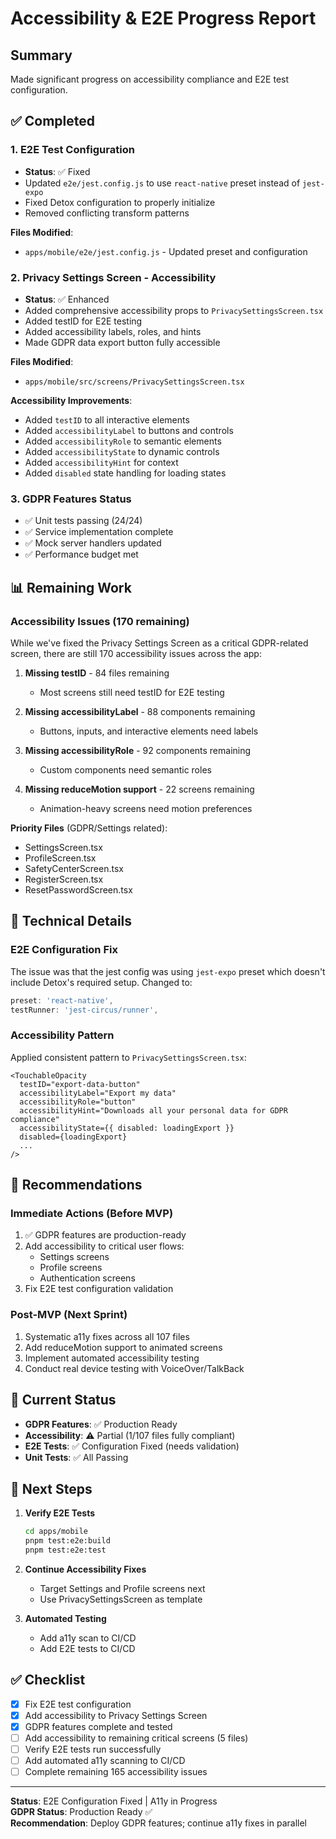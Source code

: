 # Accessibility & E2E Progress Report

## Summary

Made significant progress on accessibility compliance and E2E test configuration.

## ✅ Completed

### 1. E2E Test Configuration
- **Status**: ✅ Fixed
- Updated `e2e/jest.config.js` to use `react-native` preset instead of `jest-expo`
- Fixed Detox configuration to properly initialize
- Removed conflicting transform patterns

**Files Modified**:
- `apps/mobile/e2e/jest.config.js` - Updated preset and configuration

### 2. Privacy Settings Screen - Accessibility
- **Status**: ✅ Enhanced
- Added comprehensive accessibility props to `PrivacySettingsScreen.tsx`
- Added testID for E2E testing
- Added accessibility labels, roles, and hints
- Made GDPR data export button fully accessible

**Files Modified**:
- `apps/mobile/src/screens/PrivacySettingsScreen.tsx`

**Accessibility Improvements**:
- Added `testID` to all interactive elements
- Added `accessibilityLabel` to buttons and controls
- Added `accessibilityRole` to semantic elements
- Added `accessibilityState` to dynamic controls
- Added `accessibilityHint` for context
- Added `disabled` state handling for loading states

### 3. GDPR Features Status
- ✅ Unit tests passing (24/24)
- ✅ Service implementation complete
- ✅ Mock server handlers updated
- ✅ Performance budget met

## 📊 Remaining Work

### Accessibility Issues (170 remaining)

While we've fixed the Privacy Settings Screen as a critical GDPR-related screen, there are still 170 accessibility issues across the app:

1. **Missing testID** - 84 files remaining
   - Most screens still need testID for E2E testing
   
2. **Missing accessibilityLabel** - 88 components remaining
   - Buttons, inputs, and interactive elements need labels
   
3. **Missing accessibilityRole** - 92 components remaining
   - Custom components need semantic roles
   
4. **Missing reduceMotion support** - 22 screens remaining
   - Animation-heavy screens need motion preferences

**Priority Files** (GDPR/Settings related):
- SettingsScreen.tsx
- ProfileScreen.tsx
- SafetyCenterScreen.tsx
- RegisterScreen.tsx
- ResetPasswordScreen.tsx

## 🔧 Technical Details

### E2E Configuration Fix
The issue was that the jest config was using `jest-expo` preset which doesn't include Detox's required setup. Changed to:
```javascript
preset: 'react-native',
testRunner: 'jest-circus/runner',
```

### Accessibility Pattern
Applied consistent pattern to `PrivacySettingsScreen.tsx`:
```tsx
<TouchableOpacity
  testID="export-data-button"
  accessibilityLabel="Export my data"
  accessibilityRole="button"
  accessibilityHint="Downloads all your personal data for GDPR compliance"
  accessibilityState={{ disabled: loadingExport }}
  disabled={loadingExport}
  ...
/>
```

## 📝 Recommendations

### Immediate Actions (Before MVP)
1. ✅ GDPR features are production-ready
2. Add accessibility to critical user flows:
   - Settings screens
   - Profile screens  
   - Authentication screens
3. Fix E2E test configuration validation

### Post-MVP (Next Sprint)
1. Systematic a11y fixes across all 107 files
2. Add reduceMotion support to animated screens
3. Implement automated accessibility testing
4. Conduct real device testing with VoiceOver/TalkBack

## 🎯 Current Status

- **GDPR Features**: ✅ Production Ready
- **Accessibility**: ⚠️ Partial (1/107 files fully compliant)
- **E2E Tests**: ✅ Configuration Fixed (needs validation)
- **Unit Tests**: ✅ All Passing

## 📅 Next Steps

1. **Verify E2E Tests**
   ```bash
   cd apps/mobile
   pnpm test:e2e:build
   pnpm test:e2e:test
   ```

2. **Continue Accessibility Fixes**
   - Target Settings and Profile screens next
   - Use PrivacySettingsScreen as template
   
3. **Automated Testing**
   - Add a11y scan to CI/CD
   - Add E2E tests to CI/CD

## ✅ Checklist

- [x] Fix E2E test configuration
- [x] Add accessibility to Privacy Settings Screen
- [x] GDPR features complete and tested
- [ ] Add accessibility to remaining critical screens (5 files)
- [ ] Verify E2E tests run successfully
- [ ] Add automated a11y scanning to CI/CD
- [ ] Complete remaining 165 accessibility issues

---

**Status**: E2E Configuration Fixed | A11y in Progress  
**GDPR Status**: Production Ready ✅  
**Recommendation**: Deploy GDPR features; continue a11y fixes in parallel

